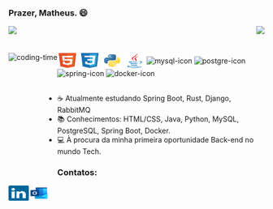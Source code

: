 ### Prazer, Matheus. 😄

<div>
  <img  height="170em" src="https://github-readme-stats-sigma-five.vercel.app/api?username=MathBergamo&show_icons=true&theme=dark&include_all_commits=true&count_private=true"/>
  <img align="right" height="170em" src="https://github-readme-stats-sigma-five.vercel.app/api/top-langs/?username=MathBergamo&layout=compact&langs_count=16&theme=dark"/>
</div>
<br>
<div  align="left"> 
  <div style="display: inline_block"><br>
    <img align="left" height="250" alt="coding-time" src="code.gif">
    <img align="center" height="30" width="40" alt="html-icon" src="https://raw.githubusercontent.com/devicons/devicon/master/icons/html5/html5-original.svg">
    <img align="center" height="30" width="40" alt="css-icon" src="https://raw.githubusercontent.com/devicons/devicon/master/icons/css3/css3-original.svg">
    <img align="center" height="30" width="40" alt="python-icon" src="https://raw.githubusercontent.com/devicons/devicon/master/icons/python/python-original.svg">
    <img align="center" height="30" width="40" alt="java-icon" src="https://raw.githubusercontent.com/devicons/devicon/master/icons/java/java-original.svg">
    <img align="center" height="30" width="40" alt="mysql-icon" src="https://cdn.jsdelivr.net/gh/devicons/devicon/icons/mysql/mysql-original.svg">
    <img align="center" height="30" width="40" alt="postgre-icon" src="https://cdn.jsdelivr.net/gh/devicons/devicon/icons/postgresql/postgresql-original.svg">
    <img align="center" height="30" width="40" alt="spring-icon" src="https://cdn.jsdelivr.net/gh/devicons/devicon/icons/spring/spring-original.svg">
    <img align="center" height="60" width="40" alt="docker-icon" src="https://cdn.jsdelivr.net/gh/devicons/devicon/icons/docker/docker-original.svg">
   </div>
<br>
  
- ☕ Atualmente estudando Spring Boot, Rust, Django, RabbitMQ
- 📚 Conhecimentos: HTML/CSS, Java, Python, MySQL, PostgreSQL, Spring Boot, Docker.
- 💻 À procura da minha primeira oportunidade Back-end no mundo Tech.

<div style="display: inline_block">
<h3 align="left">Contatos:</h1>
<a href = "https://www.linkedin.com/in/matheusbergamo/">
<img align="left" height="30" width="40" alt="linkedin-icon" src="linkedin.svg" />
</a>
   <a href = "mailto: matheusbergamo@hotmail.com">
      <img height="30" width="40" alt="outlook.icon" src="outlook.svg">
      </a>
</div>
